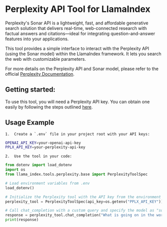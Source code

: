 # Perplexity API Tool for LlamaIndex

Perplexity's Sonar API is a lightweight, fast, and affordable generative search solution that delivers real-time, web-connected research with factual answers and citations—ideal for integrating question-and-answer features into your applications. 

This tool provides a simple interface to interact with the Perplexity API (using the Sonar model) within the LlamaIndex framework. It lets you search the web with customizable parameters.

For more details on the Perplexity API and Sonar model, please refer to the official [Perplexity Documentation](https://docs.perplexity.ai/home).

## Getting started:

To use this tool, you will need a Perplexity API key. You can obtain one easily by following the steps outlined [here](https://docs.perplexity.ai/guides/getting-started). 

## Usage Example

	1.	Create a `.env` file in your project root with your API keys:

```bash
OPENAI_API_KEY=your-openai-api-key
PPLX_API_KEY=your-perplexity-api-key
```


	2.	Use the tool in your code:

```python
from dotenv import load_dotenv
import os
from llama_index.tools.perplexity.base import PerplexityToolSpec

# Load environment variables from .env
load_dotenv()

# Initialize the Perplexity tool with the API key from the environment
perplexity_tool = PerplexityToolSpec(api_key=os.getenv("PPLX_API_KEY"))

# Call chat_completion with a custom query and specify the model as "sonar-pro"
response = perplexity_tool.chat_completion("What is going on in the world today?", model="sonar-pro")
print(response)
```
